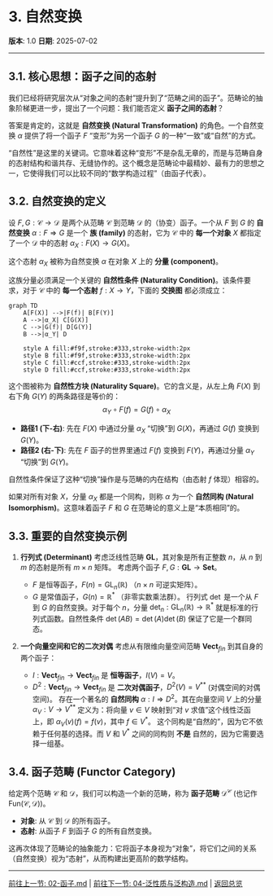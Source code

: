 # 3. 自然变换

**版本**: 1.0
**日期**: 2025-07-02

---

## 3.1. 核心思想：函子之间的态射

我们已经将研究层次从“对象之间的态射”提升到了“范畴之间的函子”。范畴论的抽象阶梯更进一步，提出了一个问题：我们能否定义 **函子之间的态射**？

答案是肯定的，这就是 **自然变换 (Natural Transformation)** 的角色。一个自然变换 $\alpha$ 提供了将一个函子 $F$ “变形”为另一个函子 $G$ 的一种“一致”或“自然”的方式。

“自然性”是这里的关键词。它意味着这种“变形”不是杂乱无章的，而是与范畴自身的态射结构和谐共存、无缝协作的。这个概念是范畴论中最精妙、最有力的思想之一，它使得我们可以比较不同的“数学构造过程”（由函子代表）。

## 3.2. 自然变换的定义

设 $F, G: \mathcal{C} \to \mathcal{D}$ 是两个从范畴 $\mathcal{C}$ 到范畴 $\mathcal{D}$ 的（协变）函子。一个从 $F$ 到 $G$ 的 **自然变换** $\alpha: F \Rightarrow G$ 是一个 **族 (family)** 的态射，它为 $\mathcal{C}$ 中的 **每一个对象** $X$ 都指定了一个 $\mathcal{D}$ 中的态射 $\alpha_X: F(X) \to G(X)$。

这个态射 $\alpha_X$ 被称为自然变换 $\alpha$ 在对象 $X$ 上的 **分量 (component)**。

这族分量必须满足一个关键的 **自然性条件 (Naturality Condition)**。该条件要求，对于 $\mathcal{C}$ 中的 **每一个态射** $f: X \to Y$，下面的 **交换图** 都必须成立：

```mermaid
graph TD
    A[F(X)] -->|F(f)| B[F(Y)]
    A -->|α_X| C[G(X)]
    C -->|G(f)| D[G(Y)]
    B -->|α_Y| D

    style A fill:#f9f,stroke:#333,stroke-width:2px
    style B fill:#f9f,stroke:#333,stroke-width:2px
    style C fill:#ccf,stroke:#333,stroke-width:2px
    style D fill:#ccf,stroke:#333,stroke-width:2px
```

这个图被称为 **自然性方块 (Naturality Square)**。它的含义是，从左上角 $F(X)$ 到右下角 $G(Y)$ 的两条路径是等价的：
$$
\alpha_Y \circ F(f) = G(f) \circ \alpha_X
$$

* **路径1 (下-右)**: 先在 $F(X)$ 中通过分量 $\alpha_X$ “切换”到 $G(X)$，再通过 $G(f)$ 变换到 $G(Y)$。
* **路径2 (右-下)**: 先在 $F$ 函子的世界里通过 $F(f)$ 变换到 $F(Y)$，再通过分量 $\alpha_Y$ “切换”到 $G(Y)$。

自然性条件保证了这种“切换”操作是与范畴的内在结构（由态射 $f$ 体现）相容的。

如果对所有对象 $X$，分量 $\alpha_X$ 都是一个同构，则称 $\alpha$ 为一个 **自然同构 (Natural Isomorphism)**。这意味着函子 $F$ 和 $G$ 在范畴论的意义上是“本质相同”的。

## 3.3. 重要的自然变换示例

1. **行列式 (Determinant)**
    考虑泛线性范畴 **GL**，其对象是所有正整数 $n$，从 $n$ 到 $m$ 的态射是所有 $m \times n$ 矩阵。
    考虑两个函子 $F, G: \mathbf{GL} \to \mathbf{Set}$。
    * $F$ 是恒等函子，$F(n) = \text{GL}_n(\mathbb{R})$ （$n \times n$ 可逆实矩阵）。
    * $G$ 是常值函子，$G(n) = \mathbb{R}^*$ （非零实数乘法群）。
    行列式 $\det$ 是一个从 $F$ 到 $G$ 的自然变换。对于每个 $n$，分量 $\det_n: \text{GL}_n(\mathbb{R}) \to \mathbb{R}^*$ 就是标准的行列式函数。自然性条件 $\det(AB) = \det(A)\det(B)$ 保证了它是一个群同态。

2. **一个向量空间和它的二次对偶**
    考虑从有限维向量空间范畴 **Vect**$_{fin}$ 到其自身的两个函子：
    * $I: \mathbf{Vect}_{fin} \to \mathbf{Vect}_{fin}$ 是 **恒等函子**，$I(V) = V$。
    * $D^2: \mathbf{Vect}_{fin} \to \mathbf{Vect}_{fin}$ 是 **二次对偶函子**，$D^2(V) = V^{**}$ (对偶空间的对偶空间)。
    存在一个著名的 **自然同构** $\alpha: I \Rightarrow D^2$。其在向量空间 $V$ 上的分量 $\alpha_V: V \to V^{**}$ 定义为：将向量 $v \in V$ 映射到“对 $v$ 求值”这个线性泛函上，即 $\alpha_V(v)(f) = f(v)$，其中 $f \in V^*$。
    这个同构是“自然的”，因为它不依赖于任何基的选择。而 $V$ 和 $V^*$ 之间的同构则 **不是** 自然的，因为它需要选择一组基。

## 3.4. 函子范畴 (Functor Category)

给定两个范畴 $\mathcal{C}$ 和 $\mathcal{D}$，我们可以构造一个新的范畴，称为 **函子范畴** $\mathcal{D}^{\mathcal{C}}$ (也记作 $\text{Fun}(\mathcal{C}, \mathcal{D})$)。

* **对象**: 从 $\mathcal{C}$ 到 $\mathcal{D}$ 的所有函子。
* **态射**: 从函子 $F$ 到函子 $G$ 的所有自然变换。

这再次体现了范畴论的抽象能力：它将函子本身视为“对象”，将它们之间的关系（自然变换）视为“态射”，从而构建出更高阶的数学结构。

---
[前往上一节: 02-函子.md](./02-函子.md) | [前往下一节: 04-泛性质与泛构造.md](./04-泛性质与泛构造.md) | [返回总览](./00-范畴论总览.md)
